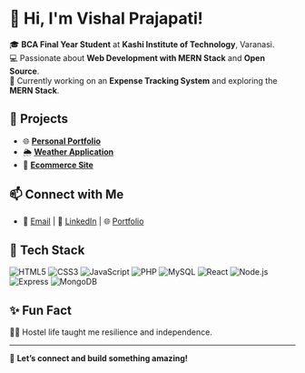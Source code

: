 # 👋 Hi, I'm Vishal Prajapati!

🎓 **BCA Final Year Student** at **Kashi Institute of Technology**, Varanasi.  
💻 Passionate about **Web Development with MERN Stack** and **Open Source**.  
🚀 Currently working on an **Expense Tracking System** and exploring the **MERN Stack**.  

## 🔭 Projects
- 🌐 [**Personal Portfolio**](https://prvishal001.netlify.app)  
- 🌦 [**Weather Application**](https://weathers001.netlify.app)  
- 🛒 [**Ecommerce Site**](https:store001.netlify.app)  

## 📫 Connect with Me
- 📧 [Email](mailto:prvishal001@gmail.com) | 💼 [LinkedIn](https://www.linkedin.com/in/prvishal/) | 🌐 [Portfolio](https://prvishal001.netlify.app)  

## 🚀 Tech Stack
![HTML5](https://img.shields.io/badge/-HTML5-E34F26?style=flat&logo=html5&logoColor=white)
![CSS3](https://img.shields.io/badge/-CSS3-1572B6?style=flat&logo=css3&logoColor=white)
![JavaScript](https://img.shields.io/badge/-JavaScript-F7DF1E?style=flat&logo=javascript&logoColor=black)
![PHP](https://img.shields.io/badge/-PHP-777BB4?style=flat&logo=php&logoColor=white)
![MySQL](https://img.shields.io/badge/-MySQL-4479A1?style=flat&logo=mysql&logoColor=white)
![React](https://img.shields.io/badge/-React-61DAFB?style=flat&logo=react&logoColor=black)
![Node.js](https://img.shields.io/badge/-Node.js-339933?style=flat&logo=node.js&logoColor=white)
![Express](https://img.shields.io/badge/-Express-000000?style=flat&logo=express&logoColor=white)
![MongoDB](https://img.shields.io/badge/-MongoDB-47A248?style=flat&logo=mongodb&logoColor=white)

## ✨ Fun Fact
🚶‍♂️ Hostel life taught me resilience and independence.  

---

🌟 **Let’s connect and build something amazing!**
